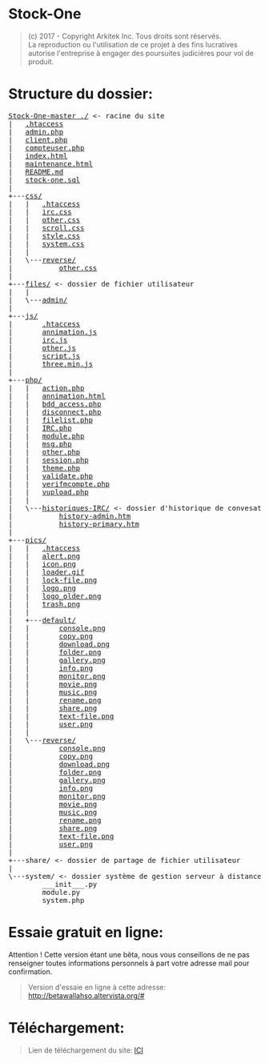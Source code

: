 # Stock-One

> (c) 2017 - Copyright Arkitek Inc. Tous droits sont réservés.<br />
> La reproduction ou l'utilisation de ce projet à des fins lucratives autorise l'entreprise à engager des poursuites judicières pour vol de produit.

# Structure du dossier:

<pre>
<a href="../../">Stock-One-master ./</a> <- racine du site
|   <a href="../../blob/master/.htaccess">.htaccess</a>
|   <a href="../../blob/master/admin.php">admin.php</a>
|   <a href="../../blob/master/client.php">client.php</a>
|   <a href="../../blob/master/compteuser.php">compteuser.php</a>
|   <a href="../../blob/master/index.html">index.html</a>
|   <a href="../../blob/master/maintenance.html">maintenance.html</a>
|   <a href="../../blob/master/README.md">README.md</a>
|   <a href="../../blob/master/stock-one.sql">stock-one.sql</a>
|   
+---<a href="../../tree/master/css/">css/</a>
|   |   <a href="../../blob/master/css/.htaccess">.htaccess</a>
|   |   <a href="../../blob/master/css/irc.css">irc.css</a>
|   |   <a href="../../blob/master/css/other.css">other.css</a>
|   |   <a href="../../blob/master/css/scroll.css">scroll.css</a>
|   |   <a href="../../blob/master/css/style.css">style.css</a>
|   |   <a href="../../blob/master/css/system.css">system.css</a>
|   |   
|   \---<a href="../../tree/master/css/reverse/">reverse/</a>
|           <a href="../../blob/master/css/reverse/other.css">other.css</a>
|           
+---<a href="../../tree/master/files/">files/</a> <- dossier de fichier utilisateur
|   |
|   \---<a href="../../tree/master/css/files/admin/">admin/</a>
|          
+---<a href="../../tree/master/js/">js/</a>
|       <a href="../../blob/master/js/.htaccess">.htaccess</a>
|       <a href="../../blob/master/js/annimation.js">annimation.js</a>
|       <a href="../../blob/master/js/irc.js">irc.js</a>
|       <a href="../../blob/master/js/other.js">other.js</a>
|       <a href="../../blob/master/js/script.js">script.js</a>
|       <a href="../../blob/master/js/three.min.js">three.min.js</a>
|       
+---<a href="../../tree/master/php/">php/</a>
|   |   <a href="../../blob/master/php/action.php">action.php</a>
|   |   <a href="../../blob/master/php/annimation.html">annimation.html</a>
|   |   <a href="../../blob/master/php/bdd_access.php">bdd_access.php</a>
|   |   <a href="../../blob/master/php/disconnect.php">disconnect.php</a>
|   |   <a href="../../blob/master/php/filelist.php">filelist.php</a>
|   |   <a href="../../blob/master/php/IRC.php">IRC.php</a>
|   |   <a href="../../blob/master/php/module.php">module.php</a>
|   |   <a href="../../blob/master/php/msg.php">msg.php</a>
|   |   <a href="../../blob/master/php/other.php">other.php</a>
|   |   <a href="../../blob/master/php/session.php">session.php</a>
|   |   <a href="../../blob/master/php/theme.php">theme.php</a>
|   |   <a href="../../blob/master/php/validate.php">validate.php</a>
|   |   <a href="../../blob/master/php/verifmcompte.php">verifmcompte.php</a>
|   |   <a href="../../blob/master/php/vupload.php">vupload.php</a>
|   |
|   \---<a href="../../tree/master/php/historiques-IRC/">historiques-IRC/</a> <- dossier d'historique de convesation du Tchat-IRC
|           <a href="../../blob/master/php/historiques-IRC/history-admin.htm">history-admin.htm</a>
|           <a href="../../blob/master/php/historiques-IRC/history-primary.htm">history-primary.htm</a>
|           
+---<a href="../../tree/master/pics/">pics/</a>
|   |   <a href="../../blob/master/pics/.htaccess">.htaccess</a>
|   |   <a href="../../blob/master/pics/alert.png">alert.png</a>
|   |   <a href="../../blob/master/pics/icon.png">icon.png</a>
|   |   <a href="../../blob/master/pics/loader.gif">loader.gif</a>
|   |   <a href="../../blob/master/pics/lock-file.png">lock-file.png</a>
|   |   <a href="../../blob/master/pics/logo.png">logo.png</a>
|   |   <a href="../../blob/master/pics/logo_older.png">logo_older.png</a>
|   |   <a href="../../blob/master/pics/trash.png">trash.png</a>
|   |   
|   +---<a href="../../tree/master/pics/default/">default/</a>
|   |       <a href="../../blob/master/pics/default/console.png">console.png</a>
|   |       <a href="../../blob/master/pics/default/copy.png">copy.png</a>
|   |       <a href="../../blob/master/pics/default/download.png">download.png</a>
|   |       <a href="../../blob/master/pics/default/folder.png">folder.png</a>
|   |       <a href="../../blob/master/pics/default/gallery.png">gallery.png</a>
|   |       <a href="../../blob/master/pics/default/info.png">info.png</a>
|   |       <a href="../../blob/master/pics/default/monitor.png">monitor.png</a>
|   |       <a href="../../blob/master/pics/default/movie.png">movie.png</a>
|   |       <a href="../../blob/master/pics/default/music.png">music.png</a>
|   |       <a href="../../blob/master/pics/default/rename.png">rename.png</a>
|   |       <a href="../../blob/master/pics/default/share.png">share.png</a>
|   |       <a href="../../blob/master/pics/default/text-file.png">text-file.png</a>
|   |       <a href="../../blob/master/pics/default/user.png">user.png</a>
|   |       
|   \---<a href="../../tree/master/pics/reverse/">reverse/</a>
|           <a href="../../blob/master/pics/reverse/console.png">console.png</a>
|           <a href="../../blob/master/pics/reverse/copy.png">copy.png</a>
|           <a href="../../blob/master/pics/reverse/download.png">download.png</a>
|           <a href="../../blob/master/pics/reverse/folder.png">folder.png</a>
|           <a href="../../blob/master/pics/reverse/gallery.png">gallery.png</a>
|           <a href="../../blob/master/pics/reverse/info.png">info.png</a>
|           <a href="../../blob/master/pics/reverse/monitor.png">monitor.png</a>
|           <a href="../../blob/master/pics/reverse/movie.png">movie.png</a>
|           <a href="../../blob/master/pics/reverse/music.png">music.png</a>
|           <a href="../../blob/master/pics/reverse/rename.png">rename.png</a>
|           <a href="../../blob/master/pics/reverse/share.png">share.png</a>
|           <a href="../../blob/master/pics/reverse/text-file.png">text-file.png</a>
|           <a href="../../blob/master/pics/reverse/user.png">user.png</a>
|           
+---<!--<a href="../../tree/master/share/">-->share/<!--</a>--> <- dossier de partage de fichier utilisateur
|
\---<!--<a href="../../tree/master/system/">-->system/<!--</a>--> <- dossier système de gestion serveur à distance
        <!--<a href="../../blob/master/system/___init___.py">-->___init___.py<!--</a>-->
        <!--<a href="../../blob/master/system/module.py">-->module.py<!--</a>-->
        <!--<a href="../../blob/master/system/system.php">-->system.php<!--</a>-->
</pre>

# Essaie gratuit en ligne:

Attention ! Cette version étant une bêta, nous vous conseillons de ne pas renseigner toutes informations personnels à part votre adresse mail pour confirmation.
> Version d'essaie en ligne à cette adresse: <a href="http://betawallahso.altervista.org/#" target="_blank">http://betawallahso.altervista.org/#</a>

# Téléchargement:

> Lien de téléchargement du site: <a href="https://mega.nz/#!ftkATDCD!jHu1pYQd14-Faj-CSGsOztz4RHNyNPWxHbcwxwjeDeY" target="_blank">ICI</a>

